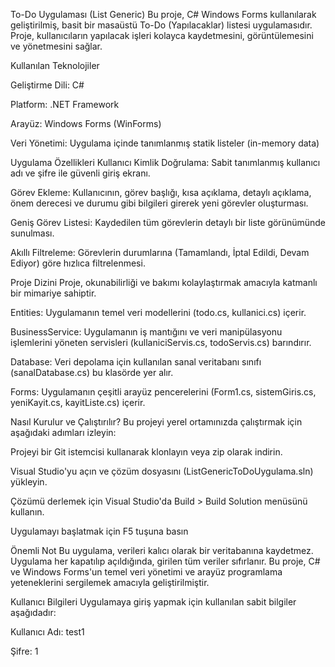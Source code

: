 To-Do Uygulaması (List Generic)
Bu proje, C# Windows Forms kullanılarak geliştirilmiş, basit bir masaüstü To-Do (Yapılacaklar) listesi uygulamasıdır. Proje, kullanıcıların yapılacak işleri kolayca kaydetmesini, görüntülemesini ve yönetmesini sağlar.

Kullanılan Teknolojiler

Geliştirme Dili: C#

Platform: .NET Framework

Arayüz: Windows Forms (WinForms)

Veri Yönetimi: Uygulama içinde tanımlanmış statik listeler (in-memory data)

Uygulama Özellikleri
Kullanıcı Kimlik Doğrulama: Sabit tanımlanmış kullanıcı adı ve şifre ile güvenli giriş ekranı.

Görev Ekleme: Kullanıcının, görev başlığı, kısa açıklama, detaylı açıklama, önem derecesi ve durumu gibi bilgileri girerek yeni görevler oluşturması.

Geniş Görev Listesi: Kaydedilen tüm görevlerin detaylı bir liste görünümünde sunulması.

Akıllı Filtreleme: Görevlerin durumlarına (Tamamlandı, İptal Edildi, Devam Ediyor) göre hızlıca filtrelenmesi.

Proje Dizini
Proje, okunabilirliği ve bakımı kolaylaştırmak amacıyla katmanlı bir mimariye sahiptir.

Entities: Uygulamanın temel veri modellerini (todo.cs, kullanici.cs) içerir.

BusinessService: Uygulamanın iş mantığını ve veri manipülasyonu işlemlerini yöneten servisleri (kullaniciServis.cs, todoServis.cs) barındırır.

Database: Veri depolama için kullanılan sanal veritabanı sınıfı (sanalDatabase.cs) bu klasörde yer alır.

Forms: Uygulamanın çeşitli arayüz pencerelerini (Form1.cs, sistemGiris.cs, yeniKayit.cs, kayitListe.cs) içerir.

Nasıl Kurulur ve Çalıştırılır?
Bu projeyi yerel ortamınızda çalıştırmak için aşağıdaki adımları izleyin:

Projeyi bir Git istemcisi kullanarak klonlayın veya zip olarak indirin.

Visual Studio'yu açın ve çözüm dosyasını (ListGenericToDoUygulama.sln) yükleyin.

Çözümü derlemek için Visual Studio'da Build > Build Solution menüsünü kullanın.

Uygulamayı başlatmak için F5 tuşuna basın

Önemli Not
Bu uygulama, verileri kalıcı olarak bir veritabanına kaydetmez. Uygulama her kapatılıp açıldığında, girilen tüm veriler sıfırlanır. Bu proje, C# ve Windows Forms'un temel veri yönetimi ve arayüz programlama yeteneklerini sergilemek amacıyla geliştirilmiştir.

Kullanıcı Bilgileri
Uygulamaya giriş yapmak için kullanılan sabit bilgiler aşağıdadır:

Kullanıcı Adı: test1

Şifre: 1

